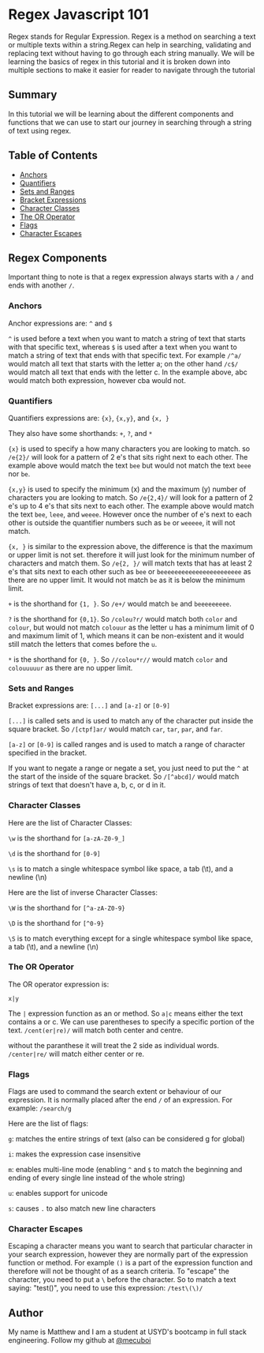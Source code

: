 # Regex Javascript 101

Regex stands for Regular Expression. Regex is a method on searching a text or multiple texts within a string.Regex can help in searching, validating and replacing text without having to go through each string manually. We will be learning the basics of regex in this tutorial and it is broken down into multiple sections to make it easier for reader to navigate through the tutorial

## Summary

In this tutorial we will be learning about the different components and functions that we can use to start our journey in searching through a string of text using regex.

## Table of Contents

- [Anchors](#anchors)
- [Quantifiers](#quantifiers)
- [Sets and Ranges](#sets-and-ranges)
- [Bracket Expressions](#bracket-expressions)
- [Character Classes](#character-classes)
- [The OR Operator](#the-or-operator)
- [Flags](#flags)
- [Character Escapes](#character-escapes)

## Regex Components

Important thing to note is that a regex expression always starts with a `/` and ends with another  `/`.

### Anchors

Anchor expressions are:
`^` and `$`

`^` is used before a text when you want to match a string of text that starts with that specific text, whereas `$` is used after a text when you want to match a string of text that ends with that specific text. For example `/^a/` would match all text that starts with the letter a; on the other hand `/c$/` would match all text that ends with the letter c. In the example above, abc would match both expression, however cba would not.

### Quantifiers

Quantifiers expressions are:
`{x}`, `{x,y}`, and `{x, }`

They also have some shorthands:
`+`, `?`, and `*`

`{x}` is used to specify a how many characters you are looking to match. so `/e{2}/` will look for a pattern of 2 e's that sits right next to each other. The example above would match the text `bee` but would not match the text `beee` nor `be`.

`{x,y}` is used to specify the minimum (x) and the maximum (y) number of characters you are looking to match. So `/e{2,4}/` will look for a pattern of 2 e's up to 4 e's that sits next to each other. The example above would match the text `bee`, `leee`, and `weeee`. However once the number of e's next to each other is outside the quantifier numbers such as `be` or `weeeee`, it will not match.

`{x, }` is similar to the expression above, the difference is that the maximum or upper limit is not set. therefore it will just look for the minimum number of characters and match them. So `/e{2, }/` will match texts that has at least 2 e's that sits next to each other such as `bee` or `beeeeeeeeeeeeeeeeeeeeeee` as there are no upper limit. It would not match `be` as it is below the minimum limit.

`+` is the shorthand for `{1, }`. So `/e+/` would match `be` and `beeeeeeeee`.

`?` is the shorthand for `{0,1}`. So `/colou?r/` would match both `color` and `colour`, but would not match `colouur` as the letter u has a minimum limit of 0 and maximum limit of 1, which means it can be non-existent and it would still match the letters that comes before the `u`.

`*` is the shorthand for `{0, }`. So `//colou*r//` would match `color` and `colouuuuur` as there are no upper limit.

### Sets and Ranges

Bracket expressions are:
`[...]` and `[a-z]` or `[0-9]`

`[...]` is called sets and is used to match any of the character put inside the square bracket. So `/[ctpf]ar/` would match `car`, `tar`, `par`, and `far`.

`[a-z]` or `[0-9]` is called ranges and is used to match a range of character specified in the bracket. 

If you want to negate a range or negate a set, you just need to put the `^` at the start of the inside of the square bracket. So `/[^abcd]/` would match strings of text that doesn't have a, b, c, or d in it.


### Character Classes

Here are the list of Character Classes:

`\w` is the shorthand for `[a-zA-Z0-9_]`

`\d` is the shorthand for `[0-9]`

`\s` is to match a single whitespace symbol like space, a tab (\t), and a newline (\n)

Here are the list of inverse Character Classes:

`\W` is the shorthand for `[^a-zA-Z0-9}`

`\D` is the shorthand for `[^0-9}`

`\S` is to match everything except for a single whitespace symbol like space, a tab (\t), and a newline (\n)


### The OR Operator

The OR operator expression is:

`x|y`

The `|` expression function as an or method. So `a|c` means either the text contains a or c. We can use parentheses to specify a specific portion of the text.
`/cent(er|re)/` will match both center and centre.

without the paranthese it will treat the 2 side as individual words.
`/center|re/` will match either center or re.

### Flags

Flags are used to command the search extent or behaviour of our expression. It is normally placed after the end `/` of an expression. For example: `/search/g`

Here are the list of flags:

`g`: matches the entire strings of text (also can be considered g for global)

`i`: makes the expression case insensitive

`m`: enables multi-line mode (enabling `^` and `$` to match the beginning and ending of every single line instead of the whole string)

`u`: enables support for unicode

`s`: causes `.` to also match new line characters 

### Character Escapes

Escaping a character means you want to search that particular character in your search expression, however they are normally part of the expression function or method. For example `()` is a part of the expression function and therefore will not be thought of as a search criteria. To "escape" the character, you need to put a `\` before the character. So to match a text saying: "test()", you need to use this expression: `/test\(\)/`

## Author

My name is Matthew and I am a student at USYD's bootcamp in full stack engineering. Follow my github at [@mecuboi](https://github.com/mecuboi)
